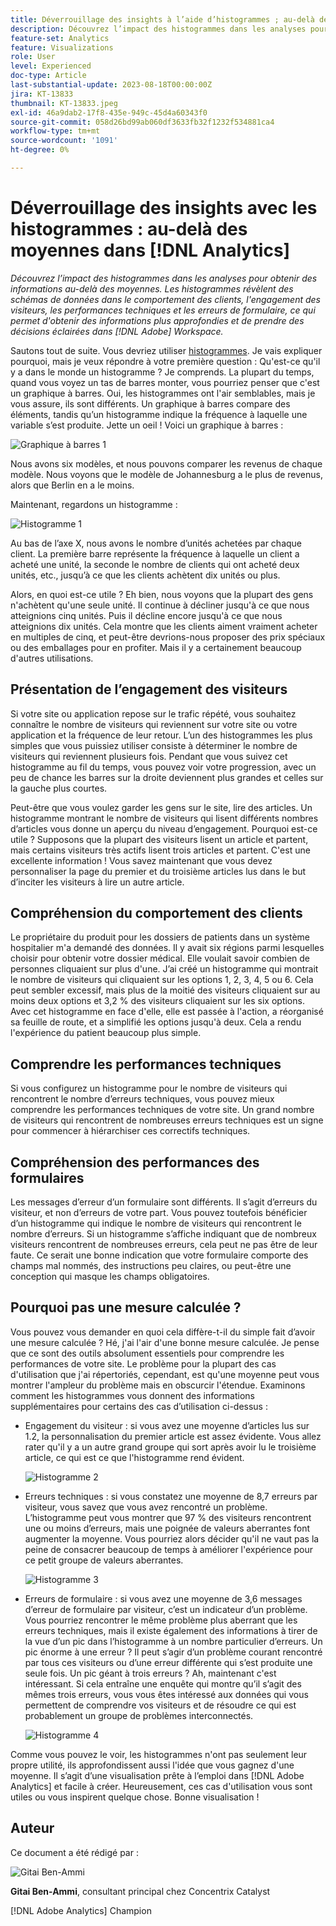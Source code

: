 ```yaml
---
title: Déverrouillage des insights à l’aide d’histogrammes ; au-delà des moyennes dans  [!DNL Analytics]
description: Découvrez l’impact des histogrammes dans les analyses pour obtenir des informations au-delà des moyennes.
feature-set: Analytics
feature: Visualizations
role: User
level: Experienced
doc-type: Article
last-substantial-update: 2023-08-18T00:00:00Z
jira: KT-13833
thumbnail: KT-13833.jpeg
exl-id: 46a9dab2-17f8-435e-949c-45d4a60343f0
source-git-commit: 058d26bd99ab060df3633fb32f1232f534881ca4
workflow-type: tm+mt
source-wordcount: '1091'
ht-degree: 0%

---
```


# Déverrouillage des insights avec les histogrammes : au-delà des moyennes dans [!DNL Analytics]

_Découvrez l’impact des histogrammes dans les analyses pour obtenir des informations au-delà des moyennes. Les histogrammes révèlent des schémas de données dans le comportement des clients, l&#39;engagement des visiteurs, les performances techniques et les erreurs de formulaire, ce qui permet d&#39;obtenir des informations plus approfondies et de prendre des décisions éclairées dans [!DNL Adobe] Workspace._

Sautons tout de suite. Vous devriez utiliser [histogrammes](https://experienceleague.adobe.com/docs/analytics/analyze/analysis-workspace/visualizations/histogram.html?lang=fr). Je vais expliquer pourquoi, mais je veux répondre à votre première question : Qu&#39;est-ce qu&#39;il y a dans le monde un histogramme ? Je comprends. La plupart du temps, quand vous voyez un tas de barres monter, vous pourriez penser que c&#39;est un graphique à barres. Oui, les histogrammes ont l&#39;air semblables, mais je vous assure, ils sont différents. Un graphique à barres compare des éléments, tandis qu’un histogramme indique la fréquence à laquelle une variable s’est produite. Jette un oeil ! Voici un graphique à barres :

![Graphique à barres 1](assets/bar-chart-1.png)

Nous avons six modèles, et nous pouvons comparer les revenus de chaque modèle. Nous voyons que le modèle de Johannesburg a le plus de revenus, alors que Berlin en a le moins.

Maintenant, regardons un histogramme :

![Histogramme 1](assets/histogram-1.png)

Au bas de l’axe X, nous avons le nombre d’unités achetées par chaque client. La première barre représente la fréquence à laquelle un client a acheté une unité, la seconde le nombre de clients qui ont acheté deux unités, etc., jusqu’à ce que les clients achètent dix unités ou plus.

Alors, en quoi est-ce utile ? Eh bien, nous voyons que la plupart des gens n&#39;achètent qu&#39;une seule unité. Il continue à décliner jusqu&#39;à ce que nous atteignions cinq unités. Puis il décline encore jusqu&#39;à ce que nous atteignions dix unités. Cela montre que les clients aiment vraiment acheter en multiples de cinq, et peut-être devrions-nous proposer des prix spéciaux ou des emballages pour en profiter. Mais il y a certainement beaucoup d&#39;autres utilisations.

## Présentation de l’engagement des visiteurs

Si votre site ou application repose sur le trafic répété, vous souhaitez connaître le nombre de visiteurs qui reviennent sur votre site ou votre application et la fréquence de leur retour. L’un des histogrammes les plus simples que vous puissiez utiliser consiste à déterminer le nombre de visiteurs qui reviennent plusieurs fois. Pendant que vous suivez cet histogramme au fil du temps, vous pouvez voir votre progression, avec un peu de chance les barres sur la droite deviennent plus grandes et celles sur la gauche plus courtes.

Peut-être que vous voulez garder les gens sur le site, lire des articles. Un histogramme montrant le nombre de visiteurs qui lisent différents nombres d’articles vous donne un aperçu du niveau d’engagement. Pourquoi est-ce utile ? Supposons que la plupart des visiteurs lisent un article et partent, mais certains visiteurs très actifs lisent trois articles et partent. C&#39;est une excellente information ! Vous savez maintenant que vous devez personnaliser la page du premier et du troisième articles lus dans le but d’inciter les visiteurs à lire un autre article.

## Compréhension du comportement des clients

Le propriétaire du produit pour les dossiers de patients dans un système hospitalier m&#39;a demandé des données. Il y avait six régions parmi lesquelles choisir pour obtenir votre dossier médical. Elle voulait savoir combien de personnes cliquaient sur plus d&#39;une. J’ai créé un histogramme qui montrait le nombre de visiteurs qui cliquaient sur les options 1, 2, 3, 4, 5 ou 6. Cela peut sembler excessif, mais plus de la moitié des visiteurs cliquaient sur au moins deux options et 3,2 % des visiteurs cliquaient sur les six options. Avec cet histogramme en face d&#39;elle, elle est passée à l&#39;action, a réorganisé sa feuille de route, et a simplifié les options jusqu&#39;à deux. Cela a rendu l&#39;expérience du patient beaucoup plus simple.

## Comprendre les performances techniques

Si vous configurez un histogramme pour le nombre de visiteurs qui rencontrent le nombre d’erreurs techniques, vous pouvez mieux comprendre les performances techniques de votre site. Un grand nombre de visiteurs qui rencontrent de nombreuses erreurs techniques est un signe pour commencer à hiérarchiser ces correctifs techniques.

## Compréhension des performances des formulaires

Les messages d’erreur d’un formulaire sont différents. Il s’agit d’erreurs du visiteur, et non d’erreurs de votre part. Vous pouvez toutefois bénéficier d’un histogramme qui indique le nombre de visiteurs qui rencontrent le nombre d’erreurs. Si un histogramme s’affiche indiquant que de nombreux visiteurs rencontrent de nombreuses erreurs, cela peut ne pas être de leur faute. Ce serait une bonne indication que votre formulaire comporte des champs mal nommés, des instructions peu claires, ou peut-être une conception qui masque les champs obligatoires.

## Pourquoi pas une mesure calculée ?

Vous pouvez vous demander en quoi cela diffère-t-il du simple fait d’avoir une mesure calculée ? Hé, j&#39;ai l&#39;air d&#39;une bonne mesure calculée. Je pense que ce sont des outils absolument essentiels pour comprendre les performances de votre site. Le problème pour la plupart des cas d&#39;utilisation que j&#39;ai répertoriés, cependant, est qu&#39;une moyenne peut vous montrer l&#39;ampleur du problème mais en obscurcir l&#39;étendue. Examinons comment les histogrammes vous donnent des informations supplémentaires pour certains des cas d’utilisation ci-dessus :

- Engagement du visiteur : si vous avez une moyenne d’articles lus sur 1.2, la personnalisation du premier article est assez évidente. Vous allez rater qu&#39;il y a un autre grand groupe qui sort après avoir lu le troisième article, ce qui est ce que l&#39;histogramme rend évident.

  ![Histogramme 2](assets/histogram-2.png)

- Erreurs techniques : si vous constatez une moyenne de 8,7 erreurs par visiteur, vous savez que vous avez rencontré un problème. L’histogramme peut vous montrer que 97 % des visiteurs rencontrent une ou moins d’erreurs, mais une poignée de valeurs aberrantes font augmenter la moyenne. Vous pourriez alors décider qu&#39;il ne vaut pas la peine de consacrer beaucoup de temps à améliorer l&#39;expérience pour ce petit groupe de valeurs aberrantes.

  ![Histogramme 3](assets/histogram-3.png)

- Erreurs de formulaire : si vous avez une moyenne de 3,6 messages d’erreur de formulaire par visiteur, c’est un indicateur d’un problème. Vous pourriez rencontrer le même problème plus aberrant que les erreurs techniques, mais il existe également des informations à tirer de la vue d’un pic dans l’histogramme à un nombre particulier d’erreurs. Un pic énorme à une erreur ? Il peut s’agir d’un problème courant rencontré par tous ces visiteurs ou d’une erreur différente qui s’est produite une seule fois. Un pic géant à trois erreurs ? Ah, maintenant c&#39;est intéressant. Si cela entraîne une enquête qui montre qu’il s’agit des mêmes trois erreurs, vous vous êtes intéressé aux données qui vous permettent de comprendre vos visiteurs et de résoudre ce qui est probablement un groupe de problèmes interconnectés.

  ![Histogramme 4](assets/histogram-4.png)

Comme vous pouvez le voir, les histogrammes n&#39;ont pas seulement leur propre utilité, ils approfondissent aussi l&#39;idée que vous gagnez d&#39;une moyenne. Il s’agit d’une visualisation prête à l’emploi dans [!DNL Adobe Analytics] et facile à créer. Heureusement, ces cas d&#39;utilisation vous sont utiles ou vous inspirent quelque chose. Bonne visualisation !

## Auteur

Ce document a été rédigé par :

![Gitai Ben-Ammi](assets/gitai-headshot.png)

**Gitai Ben-Ammi**, consultant principal chez Concentrix Catalyst

[!DNL Adobe Analytics] Champion
